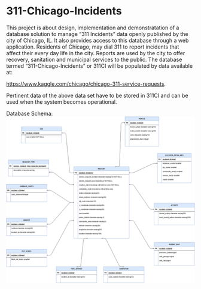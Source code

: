 # 311-Chicago-Incidents

This project is about design, implementation and demonstratation of a database solution to manage “311
Incidents” data openly published by the city of Chicago, IL. It also provides access to this
database through a web application. Residents of Chicago, may dial 311 to report incidents that
affect their every day life in the city. Reports are used by the city to offer recovery, sanitation and
municipal services to the public. The database termed “311-Chicago-Incidents” or 311CI will
be populated by data available at:

https://www.kaggle.com/chicago/chicago-311-service-requests.

Pertinent data of the above data set have to be stored in 311CI and can be used when the system
becomes operational.

Database Schema:
![alt text](https://github.com/StavPanos/311-Chicago-Incidents/blob/resources/db_schema.png?raw=true)
